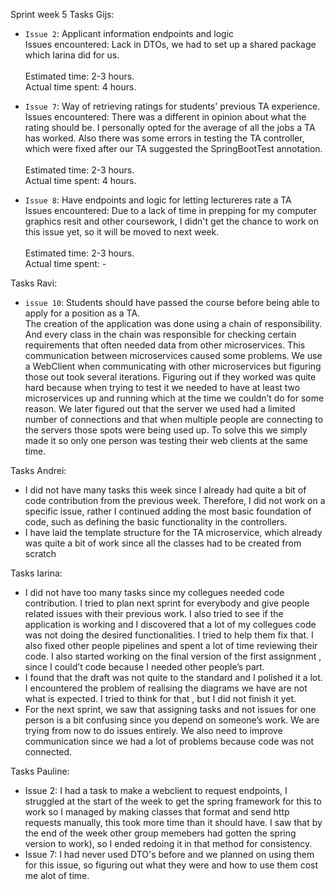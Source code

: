 Sprint week 5
Tasks Gijs:
- `Issue 2`: Applicant information endpoints and logic <br />
	Issues encountered: Lack in DTOs, we had to set up a shared package which Iarina did for us.<br />
	<br />
	Estimated time: 2-3 hours.<br />
	Actual time spent: 4 hours. <br />
	
- `Issue 7`: Way of retrieving ratings for students' previous TA experience. <br />
	Issues encountered: There was a different in opinion about what the rating should be. I personally opted for the average of all the jobs a TA has worked. Also there was some errors in testing the TA controller, which were fixed after our TA suggested the SpringBootTest annotation.<br />
	<br />
	Estimated time: 2-3 hours.<br />
	Actual time spent: 4 hours. <br />
	
- `Issue 8`:  Have endpoints and logic for letting lectureres rate a TA<br />
	Issues encountered: Due to a lack of time in prepping for my computer graphics resit and other coursework, I didn't get the chance to work on this issue yet, so it will be moved to next week.<br />
	<br />
	Estimated time: 2-3 hours.<br />
	Actual time spent: -

Tasks Ravi:<br />
-	`issue 10`: Students should have passed the course before being able to apply for a position as a TA.<br /> 
The creation of the application was done using a chain of responsibility. And every class in the chain was responsible for checking certain requirements that often needed data from other microservices. This communication between microservices caused some problems.  We use a WebClient when communicating with other microservices but figuring those out took several iterations. Figuring out if they worked was quite hard because when trying to test it we needed to have at least two microservices up and running which at the time we couldn’t do for some reason. We later figured out that the server we used had a limited number of connections and that when multiple people are connecting to the servers those spots were being used up. To solve this we simply made it so only one person was testing their web clients at the same time.

Tasks Andrei:<br />
- I did not have many tasks this week since I already had quite a bit of code contribution from the previous week. Therefore, I did not work on a specific issue, rather I continued adding the most basic foundation of code, such as defining the basic functionality in the controllers.
- I have laid the template structure for the TA microservice, which already was quite a bit of work since all the classes had to be created from scratch

Tasks Iarina:<br />
- I did not have too many tasks since my collegues needed code contribution. I tried to plan next sprint for everybody and give people related issues with their previous work. I also tried to see if the application is working and I discovered that a lot of my collegues code was not doing the desired functionalities. I tried to help them fix that. I also fixed other people pipelines and spent a lot of time reviewing their code. I also started working on the final version of the first assignment , since I could’t code because I needed other people’s part.
- I found that the draft was not quite to the standard and I polished it a lot. I encountered the problem of realising the diagrams we have are not what is expected. I tried to think for that , but I did not finish it yet.
- For the next sprint, we saw that assigning tasks and not issues for one person is a bit confusing since you depend on someone’s work. We are trying from now to do issues entirely. We also need to improve communication since we had a lot of problems because code was not connected.

Tasks Pauline:<br />
- Issue 2: I had a task to make a webclient to request endpoints, I struggled at the start of the week to get the spring framework for this to work so I managed by making classes that format and send http requests manually, this took more time than it should have. I saw that by the end of the week other group memebers had gotten the spring version to work), so I ended redoing it in that method for consistency. 
- Issue 7: I had never used DTO's before and we planned on using them for this issue, so figuring out what they were and how to use them cost me alot of time.

